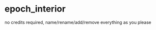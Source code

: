 epoch_interior
==============

no credits required, name/rename/add/remove everything as you please
